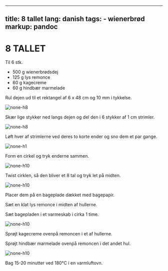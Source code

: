 
---
title: 8 tallet
lang: danish
tags: 
    - wienerbrød 
markup: pandoc
---

# 8 TALLET

Til 6 stk.

- 500 g wienerbrødsdej
- 125 g lys remonce
- 60 g kagecreme
- 60 g hindbær marmelade

Rul dejen ud til et rektangel af 6 x 48 cm og 10 mm i tykkelse.

![](/home/fred/.repo/traductions/recettes/svg/wi_lun1.svg "none-h8")

Skær lige stykker ned langs dejen og del den i 6 stykker af 1 cm strimler.

![](/home/fred/.repo/traductions/recettes/svg/wi_lun2.svg "none-h8")

Løft hver af strimlerne ved deres to korte ender og sno dem et par gange.

![](/home/fred/.repo/traductions/recettes/svg/wi_lun3.svg "none-h1")

Form en cirkel og tryk enderne sammen.

![](/home/fred/.repo/traductions/recettes/svg/wi_lun4.svg "none-h10")

Twist cirklen, så den bliver et 8 tal og tryk let på midten.

![](/home/fred/.repo/traductions/recettes/svg/wi_lun5.svg "none-h10")

Placer dem på en bageplade dækket med bagepapir.

Sæt en klat lys remonce i midten af hullerne.

Sæt bagepladen i et varmeskab i cirka 1 time.

![](/home/fred/.repo/traductions/recettes/svg/wi_lun6.svg "none-h10")

Sprøjt kagecreme ovenpå remoncen i et af hullerne.

Sprøjt hindbær marmelade ovenpå remoncen i det andet hul.

![](/home/fred/.repo/traductions/recettes/svg/wi_lun7.svg "none-h10")

Bag 15-20 minutter ved 180°C i en varmluftovn.

